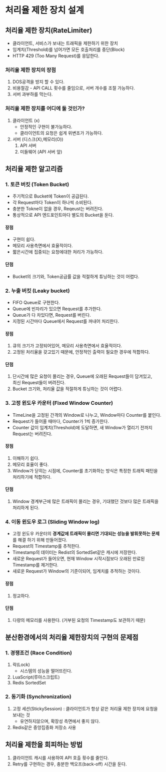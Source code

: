 # 처리율 제한 장치 설계

## 처리율 제한 장치(RateLimiter)
- 클라이언트, 서비스가 보내는 트래픽을 제한하기 위한 장치
- 임계치(Threshold)를 넘어가면 모든 호출처리를 중단(Block)
- HTTP 429 (Too Many Request)를 응답한다.

### 처리율 제한 장치의 장점
1. DOS공격을 방지 할 수 있다.
2. 비용절감 - API CALL 횟수를 줄임으로, 서버 개수를 조절 가능하다.
3. 서버 과부하를 막는다.

### 처리율 제한 장치를 어디에 둘 것인가?
1. 클라이언트 (x)
    - 안정적인 구현이 불가능하다.
    - 클라이언트의 요청은 쉽게 위변조가 가능하다.
2. 서버 (디스크(X),메모리(O))
    1. API 서버
    2. 미들웨어 (API 서버 앞)


## 처리율 제한 알고리즘

### 1. 토큰 버킷 (Token Bucket)
- 주기적으로 Bucket에 Token이 공급된다.
- 각 Request마다 Token이 하나씩 소비된다.
- 충분한 Tokne이 없을 경우, Reqeust는 버려진다.
- 통상적으로 API 엔드포인트마다 별도의 Bucket을 둔다.

#### 장점
- 구현이 쉽다.
- 메모리 사용측면에서 효율적이다.
- 짧은시간에 집중되는 요청에대한 처리가 가능하다.

#### 단점
- Bucket의 크기와, Token공급률 값을 적절하게 튜닝하는 것이 어렵다.

### 2. 누출 버킷 (Leaky bucket)
- FIFO Queue로 구현한다.
- Queue에 빈자리가 있으면 Request를 추가한다.
- Queue가 다 차있다면, Request를 버린다.
- 지정된 시간마다 Queue에서 Request를 꺼내어 처리한다.

#### 장점
1. 큐의 크기가 고정되어있어, 메모리 사용측면에서 효율적이다.
2. 고정된 처리율을 갖고있기 때문에, 안정적인 출력이 필요한 경우에 적합하다.

#### 단점
1. 단시간에 많은 요청이 몰리는 경우, Queue에 오래된 Request들이 담겨있고,   
   최신 Request들이 버려진다.
2. Bucket 크기와, 처리율 값을 적절하게 튜닝하는 것이 어렵다.


### 3. 고정 윈도우 카운터 (Fixed Window Counter)
- TimeLine을 고정된 간격의 Window로 나누고, Window마다 Counter를 붙인다.
- Request가 들어올 때마다, Counter가 1씩 증가한다.
- Counter 값이 임계치(Threshold)에 도달하면, 새 Window가 열리기 전까지 Request는 버려진다.

#### 장점
1. 이해하기 쉽다.
2. 메모리 효율이 좋다.
3. Window가 닫히는 시점에, Counter를 초기화하는 방식은 특정한 트래픽 패턴을 처리하기에 적합하다.

#### 단점
1. Window 경계부근에 많은 트래픽이 몰리는 경우, 기대했던 것보다 많은 트래픽을 처리하게 된다.

### 4. 이동 윈도우 로그 (Sliding Window log)
- 고정 윈도우 카운터의 **경계값에 트래픽이 몰리면 기대되는 성능을 발휘못하는 문제** 를 해결 하기 위해 만들어졌다.
- Request의 Timestamp를 추적한다.
- Timestamp의 데이터는 Redist의 SortedSet같은 캐시에 저장한다.
- 새로운 Request가 들어오면, 현재 Window 시작시점보다 오래된 만료된 Timestamp를 제거한다.
- 새로운 Request가 Window의 기준이되어, 임계치를 추적하는 것이다.

#### 장점
1. 정교하다.

#### 단점
1. 다량의 메모리를 사용한다. (거부된 요청의 Timestamp도 보관하기 때문)


## 분산환경에서의 처리율 제한장치의 구현의 문제점

### 1. 경쟁조건 (Race Condition)
1. 락(Lock)
    - 시스템의 성능을 떨어뜨린다.
2. LuaScript(루아스크립트)
3. Redis SortedSet

### 2. 동기화 (Synchronization)
1. 고정 세션(StickySession) : 클라이언트가 항상 같은 처리율 제한 장치에 요청을 보내는 것
    - 유연하지않으며, 확장성 측면에서 좋지 않다.
2. Redis같은 중앙집중화 저장소 사용

## 처리율 제한을 회피하는 방법
1. 클라이언트 캐시를 사용하여 API 호출 횟수를 줄인다.
2. Retry를 구현하는 경우, 충분한 백오프(back-off) 시간을 둔다.